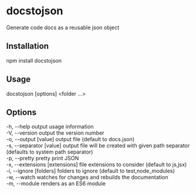 # docstojson
Generate code docs as a reusable json object

Installation
------------
npm install docstojson

Usage
-----
docstojson [options] <folder ...>

Options
-------
-h, --help                     output usage information  
-V, --version                  output the version number  
-o, --output [value]           output file (default to docs.json)  
-s, --separator [value]        output file will be created with given path separator (defaults to system path separator)  
-p, --pretty                   pretty print JSON  
-x, --extensions [extensions]  file extensions to consider (default to js,jsx)  
-i, --ignore [folders]         folders to ignore (default to test,node_modules)  
-w, --watch                    watches for changes and rebuilds the documentation  
-m, --module                   renders as an ES6 module  
